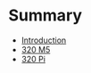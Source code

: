 # Summary

* [Introduction](README.md)
* [320 M5](SUMMARY_320_M5.md)
* [320 Pi](SUMMARY_320_PI.md)

